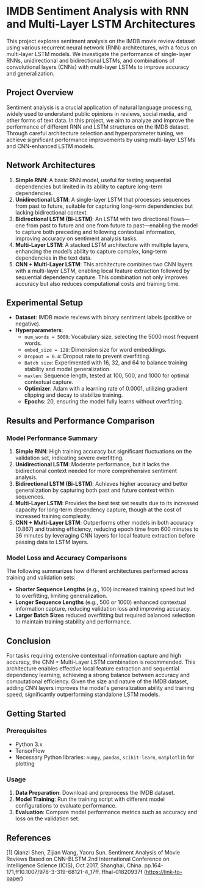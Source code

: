 

# IMDB Sentiment Analysis with RNN and Multi-Layer LSTM Architectures

This project explores sentiment analysis on the IMDB movie review dataset using various recurrent neural network (RNN) architectures, with a focus on multi-layer LSTM models. We investigate the performance of single-layer RNNs, unidirectional and bidirectional LSTMs, and combinations of convolutional layers (CNNs) with multi-layer LSTMs to improve accuracy and generalization.

## Project Overview

Sentiment analysis is a crucial application of natural language processing, widely used to understand public opinions in reviews, social media, and other forms of text data. In this project, we aim to analyze and improve the performance of different RNN and LSTM structures on the IMDB dataset. Through careful architecture selection and hyperparameter tuning, we achieve significant performance improvements by using multi-layer LSTMs and CNN-enhanced LSTM models.

## Network Architectures

1. **Simple RNN**: A basic RNN model, useful for testing sequential dependencies but limited in its ability to capture long-term dependencies.
2. **Unidirectional LSTM**: A single-layer LSTM that processes sequences from past to future, suitable for capturing long-term dependencies but lacking bidirectional context.
3. **Bidirectional LSTM (Bi-LSTM)**: An LSTM with two directional flows—one from past to future and one from future to past—enabling the model to capture both preceding and following contextual information, improving accuracy on sentiment analysis tasks.
4. **Multi-Layer LSTM**: A stacked LSTM architecture with multiple layers, enhancing the model’s ability to capture complex, long-term dependencies in the text data.
5. **CNN + Multi-Layer LSTM**: This architecture combines two CNN layers with a multi-layer LSTM, enabling local feature extraction followed by sequential dependency capture. This combination not only improves accuracy but also reduces computational costs and training time.

## Experimental Setup

- **Dataset**: IMDB movie reviews with binary sentiment labels (positive or negative).
- **Hyperparameters**:
  - `num_words = 5000`: Vocabulary size, selecting the 5000 most frequent words.
  - `embed_size = 128`: Dimension size for word embeddings.
  - `Dropout = 0.4`: Dropout rate to prevent overfitting.
  - `Batch size`: Experimented with 16, 32, and 64 to balance training stability and model generalization.
  - `maxlen`: Sequence length, tested at 100, 500, and 1000 for optimal contextual capture.
  - **Optimizer**: Adam with a learning rate of 0.0001, utilizing gradient clipping and decay to stabilize training.
  - **Epochs**: 20, ensuring the model fully learns without overfitting.

## Results and Performance Comparison

### Model Performance Summary

1. **Simple RNN**: High training accuracy but significant fluctuations on the validation set, indicating severe overfitting.
2. **Unidirectional LSTM**: Moderate performance, but it lacks the bidirectional context needed for more comprehensive sentiment analysis.
3. **Bidirectional LSTM (Bi-LSTM)**: Achieves higher accuracy and better generalization by capturing both past and future context within sequences.
4. **Multi-Layer LSTM**: Provides the best test set results due to its increased capacity for long-term dependency capture, though at the cost of increased training complexity.
5. **CNN + Multi-Layer LSTM**: Outperforms other models in both accuracy (0.867) and training efficiency, reducing epoch time from 600 minutes to 36 minutes by leveraging CNN layers for local feature extraction before passing data to LSTM layers.

### Model Loss and Accuracy Comparisons

The following summarizes how different architectures performed across training and validation sets:
- **Shorter Sequence Lengths** (e.g., 100) increased training speed but led to overfitting, limiting generalization.
- **Longer Sequence Lengths** (e.g., 500 or 1000) enhanced contextual information capture, reducing validation loss and improving accuracy.
- **Larger Batch Sizes** reduced overfitting but required balanced selection to maintain training stability and performance.

## Conclusion

For tasks requiring extensive contextual information capture and high accuracy, the CNN + Multi-Layer LSTM combination is recommended. This architecture enables effective local feature extraction and sequential dependency learning, achieving a strong balance between accuracy and computational efficiency. Given the size and nature of the IMDB dataset, adding CNN layers improves the model's generalization ability and training speed, significantly outperforming standalone LSTM models.

## Getting Started

### Prerequisites

- Python 3.x
- TensorFlow 
- Necessary Python libraries: `numpy`, `pandas`, `scikit-learn`, `matplotlib` for plotting


### Usage

1. **Data Preparation**: Download and preprocess the IMDB dataset.
2. **Model Training**: Run the training script with different model configurations to evaluate performance.
3. **Evaluation**: Compare model performance metrics such as accuracy and loss on the validation set.


## References
[1] Qianzi Shen, Zijian Wang, Yaoru Sun. Sentiment Analysis of Movie Reviews Based on CNN-BLSTM.2nd International Conference on Intelligence Science (ICIS), Oct 2017, Shanghai, China. pp.164-171,ff10.1007/978-3-319-68121-4_17ff. ffhal-01820937f
([https://link-to-paper](https://link.springer.com/chapter/10.1007/978-3-319-68121-4_17))

